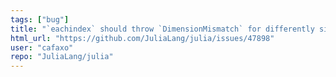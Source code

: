 ```yaml
---
tags: ["bug"]
title: "`eachindex` should throw `DimensionMismatch` for differently sized tuples"
html_url: "https://github.com/JuliaLang/julia/issues/47898"
user: "cafaxo"
repo: "JuliaLang/julia"
---
```


